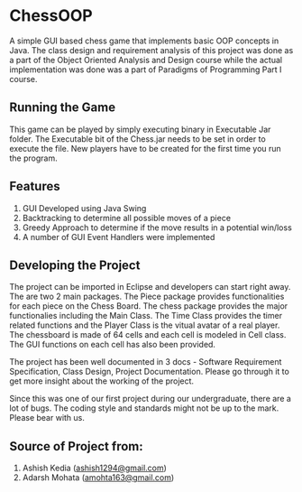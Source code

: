 ChessOOP
========

A simple GUI based chess game that implements basic OOP concepts in Java. The class design and requirement analysis of this project was done as a part of the Object Oriented Analysis and Design course while the actual implementation was done was a part of Paradigms of Programming Part I course.

Running the Game
----------------

This game can be played by simply executing binary in Executable Jar folder. The Executable bit of the Chess.jar needs to be set in order to execute the file. New players have to be created for the first time you run the program.

Features
--------

1. GUI Developed using Java Swing
2. Backtracking to determine all possible moves of a piece
3. Greedy Approach to determine if the move results in a potential win/loss
4. A number of GUI Event Handlers were implemented

Developing the Project
----------------------

The project can be imported in Eclipse and developers can start right away. The are two 2 main packages. The Piece package provides functionalities for each piece on the Chess Board. The chess package provides the major functionalies including the Main Class. The Time Class provides the timer related functions and the Player Class is the vitual avatar of a real player. The chessboard is made of 64 cells and each cell is modeled in Cell class. The GUI functions on each cell has also been provided.

The project has been well documented in 3 docs - Software Requirement Specification, Class Design, Project Documentation. Please go through it to get more insight about the working of the project.

Since this was one of our first project during our undergraduate, there are a lot of bugs. The coding style and standards might not be up to the mark. Please bear with us.

Source of Project from:
--------------------

1. Ashish Kedia (ashish1294@gmail.com)
2. Adarsh Mohata (amohta163@gmail.com)
